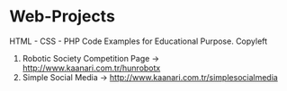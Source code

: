 # Web-Projects
HTML - CSS - PHP Code Examples for Educational Purpose. Copyleft

1) Robotic Society Competition Page -> http://www.kaanari.com.tr/hunrobotx
2) Simple Social Media -> http://www.kaanari.com.tr/simplesocialmedia
